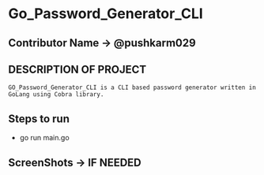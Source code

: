 # Go_Password_Generator_CLI

## Contributor Name -> @pushkarm029

## DESCRIPTION OF PROJECT
```
GO_Password_Generator_CLI is a CLI based password generator written in GoLang using Cobra library.
```

## Steps to run

- go run main.go

## ScreenShots -> IF NEEDED